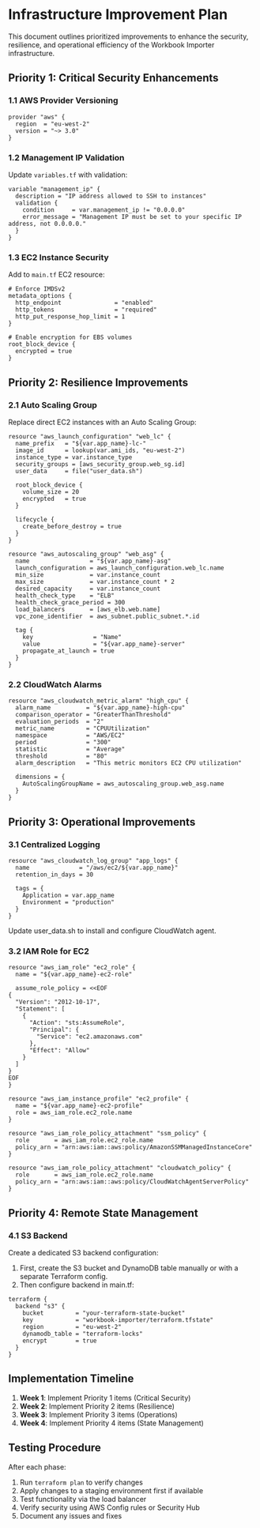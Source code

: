 # Infrastructure Improvement Plan

This document outlines prioritized improvements to enhance the security, resilience, and operational efficiency of the Workbook Importer infrastructure.

## Priority 1: Critical Security Enhancements

### 1.1 AWS Provider Versioning
```hcl
provider "aws" {
  region  = "eu-west-2"
  version = "~> 3.0"
}
```

### 1.2 Management IP Validation
Update `variables.tf` with validation:
```hcl
variable "management_ip" {
  description = "IP address allowed to SSH to instances"
  validation {
    condition     = var.management_ip != "0.0.0.0"
    error_message = "Management IP must be set to your specific IP address, not 0.0.0.0."
  }
}
```

### 1.3 EC2 Instance Security
Add to `main.tf` EC2 resource:
```hcl
# Enforce IMDSv2
metadata_options {
  http_endpoint               = "enabled"
  http_tokens                 = "required"
  http_put_response_hop_limit = 1
}

# Enable encryption for EBS volumes
root_block_device {
  encrypted = true
}
```

## Priority 2: Resilience Improvements

### 2.1 Auto Scaling Group
Replace direct EC2 instances with an Auto Scaling Group:
```hcl
resource "aws_launch_configuration" "web_lc" {
  name_prefix   = "${var.app_name}-lc-"
  image_id      = lookup(var.ami_ids, "eu-west-2")
  instance_type = var.instance_type
  security_groups = [aws_security_group.web_sg.id]
  user_data     = file("user_data.sh")
  
  root_block_device {
    volume_size = 20
    encrypted   = true
  }
  
  lifecycle {
    create_before_destroy = true
  }
}

resource "aws_autoscaling_group" "web_asg" {
  name                 = "${var.app_name}-asg"
  launch_configuration = aws_launch_configuration.web_lc.name
  min_size             = var.instance_count
  max_size             = var.instance_count * 2
  desired_capacity     = var.instance_count
  health_check_type    = "ELB"
  health_check_grace_period = 300
  load_balancers       = [aws_elb.web.name]
  vpc_zone_identifier  = aws_subnet.public_subnet.*.id
  
  tag {
    key                 = "Name"
    value               = "${var.app_name}-server"
    propagate_at_launch = true
  }
}
```

### 2.2 CloudWatch Alarms
```hcl
resource "aws_cloudwatch_metric_alarm" "high_cpu" {
  alarm_name          = "${var.app_name}-high-cpu"
  comparison_operator = "GreaterThanThreshold"
  evaluation_periods  = "2"
  metric_name         = "CPUUtilization"
  namespace           = "AWS/EC2"
  period              = "300"
  statistic           = "Average"
  threshold           = "80"
  alarm_description   = "This metric monitors EC2 CPU utilization"
  
  dimensions = {
    AutoScalingGroupName = aws_autoscaling_group.web_asg.name
  }
}
```

## Priority 3: Operational Improvements

### 3.1 Centralized Logging
```hcl
resource "aws_cloudwatch_log_group" "app_logs" {
  name              = "/aws/ec2/${var.app_name}"
  retention_in_days = 30
  
  tags = {
    Application = var.app_name
    Environment = "production"
  }
}
```

Update user_data.sh to install and configure CloudWatch agent.

### 3.2 IAM Role for EC2
```hcl
resource "aws_iam_role" "ec2_role" {
  name = "${var.app_name}-ec2-role"
  
  assume_role_policy = <<EOF
{
  "Version": "2012-10-17",
  "Statement": [
    {
      "Action": "sts:AssumeRole",
      "Principal": {
        "Service": "ec2.amazonaws.com"
      },
      "Effect": "Allow"
    }
  ]
}
EOF
}

resource "aws_iam_instance_profile" "ec2_profile" {
  name = "${var.app_name}-ec2-profile"
  role = aws_iam_role.ec2_role.name
}

resource "aws_iam_role_policy_attachment" "ssm_policy" {
  role       = aws_iam_role.ec2_role.name
  policy_arn = "arn:aws:iam::aws:policy/AmazonSSMManagedInstanceCore"
}

resource "aws_iam_role_policy_attachment" "cloudwatch_policy" {
  role       = aws_iam_role.ec2_role.name
  policy_arn = "arn:aws:iam::aws:policy/CloudWatchAgentServerPolicy"
}
```

## Priority 4: Remote State Management

### 4.1 S3 Backend
Create a dedicated S3 backend configuration:

1. First, create the S3 bucket and DynamoDB table manually or with a separate Terraform config.
2. Then configure backend in main.tf:

```hcl
terraform {
  backend "s3" {
    bucket         = "your-terraform-state-bucket"
    key            = "workbook-importer/terraform.tfstate"
    region         = "eu-west-2"
    dynamodb_table = "terraform-locks"
    encrypt        = true
  }
}
```

## Implementation Timeline

1. **Week 1**: Implement Priority 1 items (Critical Security)
2. **Week 2**: Implement Priority 2 items (Resilience)
3. **Week 3**: Implement Priority 3 items (Operations)
4. **Week 4**: Implement Priority 4 items (State Management)

## Testing Procedure

After each phase:
1. Run `terraform plan` to verify changes
2. Apply changes to a staging environment first if available
3. Test functionality via the load balancer
4. Verify security using AWS Config rules or Security Hub
5. Document any issues and fixes